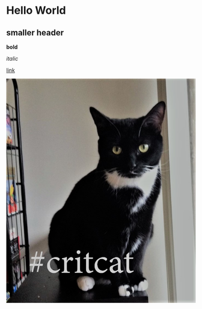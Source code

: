 # Hello World

## smaller header

**bold**

*italic*

[link](http://www.slate.com)

![critcat](critCat.jpg)
